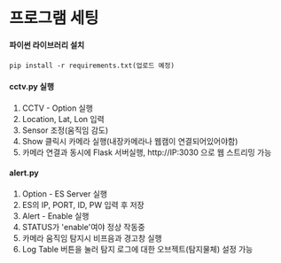 # 프로그램 세팅

#### 파이썬 라이브러리 설치
```
pip install -r requirements.txt(업로드 예정)
```
#### cctv.py 실행
1. CCTV - Option 실행
2. Location, Lat, Lon 입력
3. Sensor 조정(움직임 감도)
4. Show 클릭시 카메라 실행(내장카메라나 웹캠이 연결되어있어야함)
5. 카메라 연결과 동시에 Flask 서버실행, http://IP:3030 으로 웹 스트리밍 가능

#### alert.py
1. Option - ES Server 실행
2. ES의 IP, PORT, ID, PW 입력 후 저장
3. Alert - Enable 실행
4. STATUS가 'enable'여야 정상 작동중
5. 카메라 움직임 탐지시 비프음과 경고창 실행
6. Log Table 버튼을 눌러 탐지 로그에 대한 오브젝트(탐지물체) 설정 가능